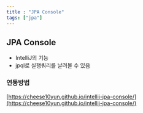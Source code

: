 ```yaml
---
title : "JPA Console"
tags: ["jpa"]
---
```


## JPA Console 
* IntelliJ의 기능 
* jpql로 실행쿼리를 날려볼 수 있음

### 연동방법 
[https://cheese10yun.github.io/intellij-jpa-console/](https://cheese10yun.github.io/intellij-jpa-console/)

<!--stackedit_data:
eyJoaXN0b3J5IjpbMTkxNDg5Mjc3N119
-->